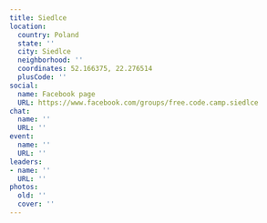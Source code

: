 ```yaml
---
title: Siedlce
location:
  country: Poland
  state: ''
  city: Siedlce
  neighborhood: ''
  coordinates: 52.166375, 22.276514
  plusCode: ''
social:
  name: Facebook page
  URL: https://www.facebook.com/groups/free.code.camp.siedlce
chat:
  name: ''
  URL: ''
event:
  name: ''
  URL: ''
leaders:
- name: ''
  URL: ''
photos:
  old: ''
  cover: ''
---
```

